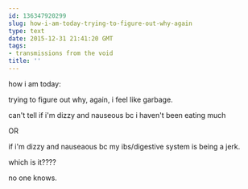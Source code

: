 ```yaml
---
id: 136347920299
slug: how-i-am-today-trying-to-figure-out-why-again
type: text
date: 2015-12-31 21:41:20 GMT
tags:
- transmissions from the void
title: ''
---
```


how i am today:

trying to figure out why, again, i feel like garbage.

can't tell if i'm dizzy and nauseous bc i haven't been eating much

OR

if i'm dizzy and nauseaous bc my ibs/digestive system is being a jerk.

which is it????

no one knows.